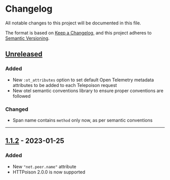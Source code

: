 # Changelog

All notable changes to this project will be documented in this file.

The format is based on [Keep a Changelog](https://keepachangelog.com/en/1.0.0/),
and this project adheres to [Semantic Versioning](https://semver.org/spec/v2.0.0.html).

## [Unreleased]

### Added

- New `:ot_attributes` option to set default Open Telemetry metadata attributes to be added to each Telepoison request
- New otel semantic conventions library to ensure proper conventions are followed

### Changed

- Span name contains `method` only now, as per semantic conventions

---

## [1.1.2] - 2023-01-25

### Added

- New `"net.peer.name"` attribute
- HTTPoison 2.0.0 is now supported

[Unreleased]: https://github.com/primait/teleplug/compare/1.1.2...HEAD
[1.1.2]: https://github.com/primait/teleplug/releases/tag/1.1.2
